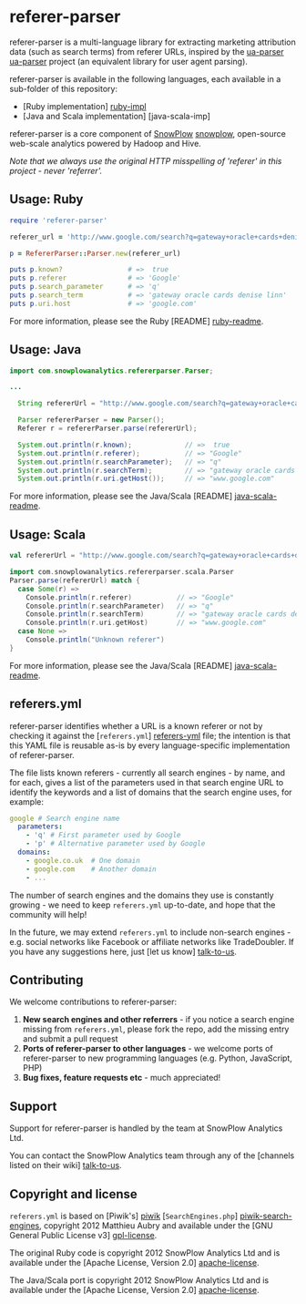 # referer-parser

referer-parser is a multi-language library for extracting marketing attribution data (such as search terms) from referer URLs, inspired by the [ua-parser] [ua-parser] project (an equivalent library for user agent parsing).

referer-parser is available in the following languages, each available in a sub-folder of this repository:

* [Ruby implementation] [ruby-impl]
* [Java and Scala implementation] [java-scala-imp]

referer-parser is a core component of [SnowPlow] [snowplow], open-source web-scale analytics powered by Hadoop and Hive.

_Note that we always use the original HTTP misspelling of 'referer' in this project - never 'referrer'._

## Usage: Ruby

```ruby
require 'referer-parser'

referer_url = 'http://www.google.com/search?q=gateway+oracle+cards+denise+linn&hl=en&client=safari'

p = RefererParser::Parser.new(referer_url)

puts p.known?                # =>  true
puts p.referer               # => 'Google'
puts p.search_parameter      # => 'q'     
puts p.search_term           # => 'gateway oracle cards denise linn'
puts p.uri.host              # => 'google.com'
```

For more information, please see the Ruby [README] [ruby-readme].

## Usage: Java

```java
import com.snowplowanalytics.refererparser.Parser;

...

  String refererUrl = "http://www.google.com/search?q=gateway+oracle+cards+denise+linn&hl=en&client=safari";

  Parser refererParser = new Parser();
  Referer r = refererParser.parse(refererUrl);

  System.out.println(r.known);             // =>  true
  System.out.println(r.referer);           // => "Google"
  System.out.println(r.searchParameter);   // => "q"    
  System.out.println(r.searchTerm);        // => "gateway oracle cards denise linn"
  System.out.println(r.uri.getHost());     // => "www.google.com"
```

For more information, please see the Java/Scala [README] [java-scala-readme].

## Usage: Scala

```scala
val refererUrl = "http://www.google.com/search?q=gateway+oracle+cards+denise+linn&hl=en&client=safari"

import com.snowplowanalytics.refererparser.scala.Parser
Parser.parse(refererUrl) match {
  case Some(r) =>
    Console.println(r.referer)           // => "Google"
    Console.println(r.searchParameter)   // => "q"    
    Console.println(r.searchTerm)        // => "gateway oracle cards denise linn"
    Console.println(r.uri.getHost)       // => "www.google.com"
  case None =>
    Console.println("Unknown referer")
}
```

For more information, please see the Java/Scala [README] [java-scala-readme].

## referers.yml

referer-parser identifies whether a URL is a known referer or not by checking it against the [`referers.yml`] [referers-yml] file; the intention is that this YAML file is reusable as-is by every language-specific implementation of referer-parser.

The file lists known referers - currently all search engines - by name, and for each, gives a list of the parameters used in that search engine URL to identify the keywords and a list of domains that the search engine uses, for example:

```yaml
google # Search engine name
  parameters:
    - 'q' # First parameter used by Google
    - 'p' # Alternative parameter used by Google
  domains:
    - google.co.uk  # One domain
    - google.com    # Another domain
    - ...
```

The number of search engines and the domains they use is constantly growing - we need to keep `referers.yml` up-to-date, and hope that the community will help!

In the future, we may extend `referers.yml` to include non-search engines - e.g. social networks like Facebook or affiliate networks like TradeDoubler. If you have any suggestions here, just [let us know] [talk-to-us].

## Contributing

We welcome contributions to referer-parser:

1. **New search engines and other referrers** - if you notice a search engine missing from `referers.yml`, please fork the repo, add the missing entry and submit a pull request
2. **Ports of referer-parser to other languages** - we welcome ports of referer-parser to new programming languages (e.g. Python, JavaScript, PHP)
3. **Bug fixes, feature requests etc** - much appreciated!

## Support

Support for referer-parser is handled by the team at SnowPlow Analytics Ltd.

You can contact the SnowPlow Analytics team through any of the [channels listed on their wiki] [talk-to-us].

## Copyright and license

`referers.yml` is based on [Piwik's] [piwik] [`SearchEngines.php`] [piwik-search-engines], copyright 2012 Matthieu Aubry and available under the [GNU General Public License v3] [gpl-license].

The original Ruby code is copyright 2012 SnowPlow Analytics Ltd and is available under the [Apache License, Version 2.0] [apache-license].

The Java/Scala port is copyright 2012 SnowPlow Analytics Ltd and is available under the [Apache License, Version 2.0] [apache-license].

[ua-parser]: https://github.com/tobie/ua-parser

[snowplow]: https://github.com/snowplow/snowplow
[ruby-impl]: https://github.com/snowplow/referer-parser/tree/master/ruby
[ruby-readme]: https://github.com/snowplow/referer-parser/blob/master/ruby/README.md
[java-scala-impl]: https://github.com/snowplow/referer-parser/tree/master/java-scala
[java-scala-readme]: https://github.com/snowplow/referer-parser/blob/master/java-scala/README.md
[referers-yml]: https://github.com/snowplow/referer-parser/blob/master/referers.yml
[talk-to-us]: https://github.com/snowplow/snowplow/wiki/Talk-to-us

[piwik]: http://piwik.org
[piwik-search-engines]: https://github.com/piwik/piwik/blob/master/core/DataFiles/SearchEngines.php

[apache-license]: http://www.apache.org/licenses/LICENSE-2.0
[gpl-license]: http://www.gnu.org/licenses/gpl-3.0.html